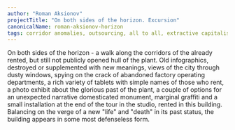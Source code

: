 ```yaml
---
author: "Roman Aksionov"
projectTitle: "On both sides of the horizon. Excursion"
canonicalName: roman-aksionov-horizon
tags: corridor anomalies, outsourcing, all to all, extractive capitalism, left melancholy, production drama, spontaneous grassroots alternative, exploitation of hidden motivation, practice of small movements, national academy of sciences as witch, self-destructing structures
---
```

On both sides of the horizon - a walk along the corridors of the already rented, but still not publicly opened hull of the plant. Old infographics, destroyed or supplemented with new meanings, views of the city through dusty windows, spying on the crack of abandoned factory operating departments, a rich variety of tablets with simple names of those who rent, a photo exhibit about the glorious past of the plant, a couple of options for an unexpected narrative domesticated monument, marginal graffiti and a small installation at the end of the tour in the studio, rented in this building. Balancing on the verge of a new "life" and "death" in its past status, the building appears in some most defenseless form.
